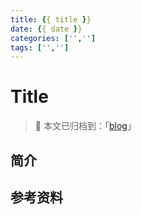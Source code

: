 ```yaml
---
title: {{ title }}
date: {{ date }}
categories: ['','']
tags: ['','']
---
```


# Title

> :notebook: 本文已归档到：「[blog](https://github.com/dunwu/blog)」

<!-- TOC depthFrom:2 depthTo:3 -->

<!-- /TOC -->

## 简介

## 参考资料




